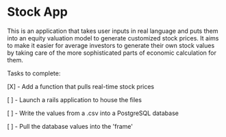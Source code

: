 Stock App
=========

This is an application that takes user inputs in real language and puts them into an equity valuation model to generate 
customized stock prices.  It aims to make it easier for average investors to generate their own stock values by taking 
care of the more sophisticated parts of economic calculation for them.

Tasks to complete:

[X] - Add a function that pulls real-time stock prices

[ ] - Launch a rails application to house the files

[ ] - Write the values from a .csv into a PostgreSQL database

[ ] - Pull the database values into the 'frame'
